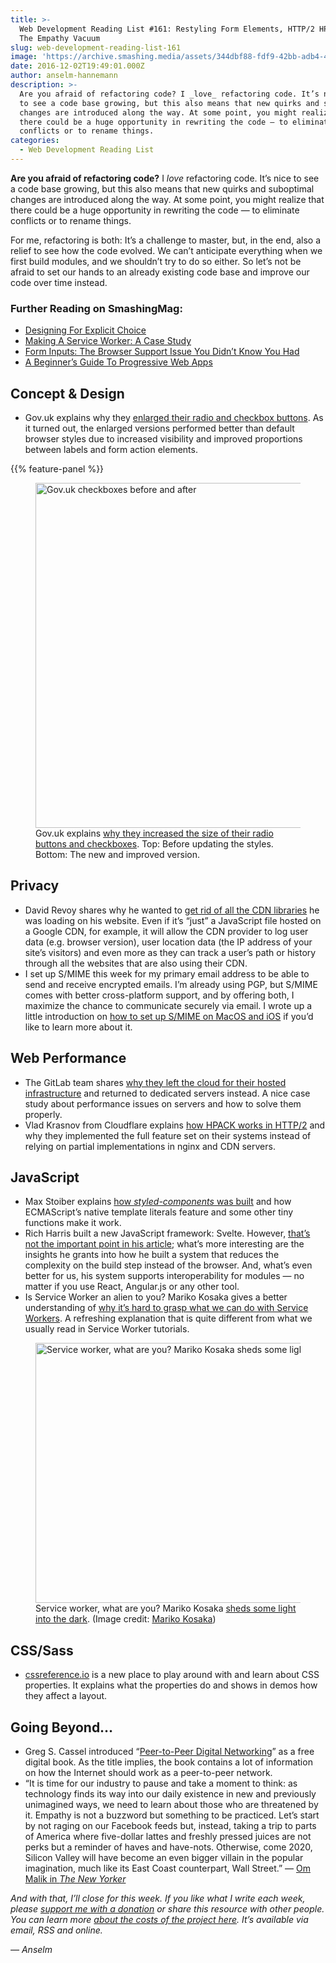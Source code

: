 ```yaml
---
title: >-
  Web Development Reading List #161: Restyling Form Elements, HTTP/2 HPACK, And
  The Empathy Vacuum
slug: web-development-reading-list-161
image: 'https://archive.smashing.media/assets/344dbf88-fdf9-42bb-adb4-46f01eedd629/8d5e5715-f4e1-4dc9-9397-a3912f1a2830/wdrl-161-opt.png'
date: 2016-12-02T19:49:01.000Z
author: anselm-hannemann
description: >-
  Are you afraid of refactoring code? I _love_ refactoring code. It’s nice
  to see a code base growing, but this also means that new quirks and suboptimal
  changes are introduced along the way. At some point, you might realize that
  there could be a huge opportunity in rewriting the code — to eliminate
  conflicts or to rename things.
categories:
  - Web Development Reading List
---
```

**Are you afraid of refactoring code?** I _love_ refactoring code. It’s nice to see a code base growing, but this also means that new quirks and suboptimal changes are introduced along the way. At some point, you might realize that there could be a huge opportunity in rewriting the code — to eliminate conflicts or to rename things.

For me, refactoring is both: It’s a challenge to master, but, in the end, also a relief to see how the code evolved. We can’t anticipate everything when we first build modules, and we shouldn’t try to do so either. So let’s not be afraid to set our hands to an already existing code base and improve our code over time instead.</p>

### <span class="rh">Further Reading</span> on SmashingMag:

*   [Designing For Explicit Choice](https://www.smashingmagazine.com/2015/05/designing-for-explicit-choice/)
*   [Making A Service Worker: A Case Study](https://www.smashingmagazine.com/2016/02/making-a-service-worker/)
*   [Form Inputs: The Browser Support Issue You Didn’t Know You Had](https://www.smashingmagazine.com/2015/05/form-inputs-browser-support-issue/)
*   [A Beginner’s Guide To Progressive Web Apps](https://www.smashingmagazine.com/2016/08/a-beginners-guide-to-progressive-web-apps/)

## Concept & Design

*   Gov.uk explains why they [enlarged their radio and checkbox buttons](https://designnotes.blog.gov.uk/2016/11/30/weve-updated-the-radios-and-checkboxes-on-gov-uk/). As it turned out, the enlarged versions performed better than default browser styles due to increased visibility and improved proportions between labels and form action elements.

{{% feature-panel %}}

<figure><a href="https://designnotes.blog.gov.uk/2016/11/30/weve-updated-the-radios-and-checkboxes-on-gov-uk/"><img loading="lazy" decoding="async" src="https://archive.smashing.media/assets/344dbf88-fdf9-42bb-adb4-46f01eedd629/1c98c0a9-6f22-4516-b286-2a3715fa4901/govuk-checkboxes-opt.png" width="650" height="552" alt="Gov.uk checkboxes before and after" /></a><figcaption>Gov.uk explains <a href="https://designnotes.blog.gov.uk/2016/11/30/weve-updated-the-radios-and-checkboxes-on-gov-uk/">why they increased the size of their radio buttons and checkboxes</a>. Top: Before updating the styles. Bottom: The new and improved version.</figcaption></figure>

## Privacy

*   David Revoy shares why he wanted to [get rid of all the CDN libraries](https://peppercarrot.com/article390/my-fight-against-cdn-libraries) he was loading on his website. Even if it’s “just” a JavaScript file hosted on a Google CDN, for example, it will allow the CDN provider to log user data (e.g. browser version), user location data (the IP address of your site’s visitors) and even more as they can track a user’s path or history through all the websites that are also using their CDN.
*   I set up S/MIME this week for my primary email address to be able to send and receive encrypted emails. I’m already using PGP, but S/MIME comes with better cross-platform support, and by offering both, I maximize the chance to communicate securely via email. I wrote up a little introduction on [how to set up S/MIME on MacOS and iOS](https://helloanselm.com/notes/setting-up-s-mime-on-macos-sierra-ios/) if you’d like to learn more about it.</p>

## Web Performance

*   The GitLab team shares [why they left the cloud for their hosted infrastructure](https://about.gitlab.com/2016/11/10/why-choose-bare-metal/) and returned to dedicated servers instead. A nice case study about performance issues on servers and how to solve them properly.
*   Vlad Krasnov from Cloudflare explains [how HPACK works in HTTP/2](https://blog.cloudflare.com/hpack-the-silent-killer-feature-of-http-2/) and why they implemented the full feature set on their systems instead of relying on partial implementations in nginx and CDN servers.</p>

## JavaScript

*   Max Stoiber explains [how _styled-components_ was built](https://mxstbr.blog/2016/11/styled-components-magic-explained/) and how ECMAScript’s native template literals feature and some other tiny functions make it work.
*   Rich Harris built a new JavaScript framework: Svelte. However, [that’s not the important point in his article](https://svelte.technology/blog/frameworks-without-the-framework/); what’s more interesting are the insights he grants into how he built a system that reduces the complexity on the build step instead of the browser. And, what’s even better for us, his system supports interoperability for modules — no matter if you use React, Angular.js or any other tool.
*   Is Service Worker an alien to you? Mariko Kosaka gives a better understanding of [why it’s hard to grasp what we can do with Service Workers](https://kosamari.com/notes/Service-Worker-what-are-you). A refreshing explanation that is quite different from what we usually read in Service Worker tutorials.

<figure><a href="https://kosamari.com/notes/Service-Worker-what-are-you"><img loading="lazy" decoding="async" src="https://archive.smashing.media/assets/344dbf88-fdf9-42bb-adb4-46f01eedd629/96997c26-f986-4ec7-8e89-b0c886abf87e/service-worker-what-are-you-opt.png" width="650" height="416" alt="Service worker, what are you? Mariko Kosaka sheds some light into the dark." /></a><figcaption>Service worker, what are you? Mariko Kosaka <a href="https://kosamari.com/notes/Service-Worker-what-are-you">sheds some light into the dark</a>. (Image credit: <a href="https://kosamari.com/notes/Service-Worker-what-are-you">Mariko Kosaka</a>)</figcaption></figure>

## CSS/Sass

*   [cssreference.io](https://cssreference.io/) is a new place to play around with and learn about CSS properties. It explains what the properties do and shows in demos how they affect a layout.</p>

## Going Beyond…

*   Greg S. Cassel introduced “[Peer-to-Peer Digital Networking](https://blog.p2pfoundation.net/peer-peer-digital-networking-internet-work/2016/10/28)” as a free digital book. As the title implies, the book contains a lot of information on how the Internet should work as a peer-to-peer network.
*   “It is time for our industry to pause and take a moment to think: as technology finds its way into our daily existence in new and previously unimagined ways, we need to learn about those who are threatened by it. Empathy is not a buzzword but something to be practiced. Let’s start by not raging on our Facebook feeds but, instead, taking a trip to parts of America where five-dollar lattes and freshly pressed juices are not perks but a reminder of haves and have-nots. Otherwise, come 2020, Silicon Valley will have become an even bigger villain in the popular imagination, much like its East Coast counterpart, Wall Street.” — [Om Malik in _The New Yorker_](https://www.newyorker.com/business/currency/silicon-valley-has-an-empathy-vacuum)

_And with that, I’ll close for this week. If you like what I write each week, please [support me with a donation](https://wdrl.info/donate) or share this resource with other people. You can learn more [about the costs of the project here](https://wdrl.info/costs/). It’s available via email, RSS and online._

_— Anselm_

